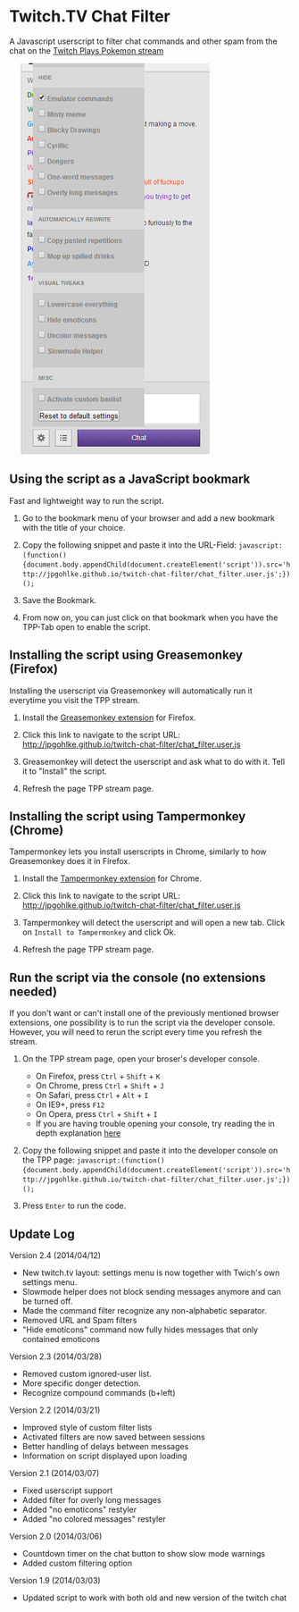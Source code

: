 # Twitch.TV Chat Filter

A Javascript userscript to filter chat commands and other spam from the chat on the [Twitch Plays Pokemon stream](http://www.twitch.tv/twitchplayspokemon)


![Chat-Filter Preview](www/img/tpp-chat-filter-preview.png "State of Screenshot: 0dc02e14e8")

## Using the script as a JavaScript bookmark

Fast and lightweight way to run the script.

1. Go to the bookmark menu of your browser and add a new bookmark with the title of your choice.

2. Copy the following snippet and paste it into the URL-Field: `javascript:(function(){document.body.appendChild(document.createElement('script')).src='http://jpgohlke.github.io/twitch-chat-filter/chat_filter.user.js';})();`

3. Save the Bookmark.

4. From now on, you can just click on that bookmark when you have the TPP-Tab open to enable the script.

## Installing the script using Greasemonkey (Firefox)

Installing the userscript via Greasemonkey will automatically run it everytime you visit the TPP stream.

1. Install the [Greasemonkey extension](https://addons.mozilla.org/en-US/firefox/addon/greasemonkey/) for Firefox.

2. Click this link to navigate to the script URL: http://jpgohlke.github.io/twitch-chat-filter/chat_filter.user.js

3. Greasemonkey will detect the userscript and ask what to do with it. Tell it to "Install" the script.

4. Refresh the page TPP stream page.


## Installing the script using Tampermonkey (Chrome)

Tampermonkey lets you install userscripts in Chrome, similarly to how Greasemonkey does it in Firefox.

1. Install the [Tampermonkey extension](https://chrome.google.com/webstore/detail/tampermonkey/dhdgffkkebhmkfjojejmpbldmpobfkfo/related) for Chrome.

2. Click this link to navigate to the script URL: http://jpgohlke.github.io/twitch-chat-filter/chat_filter.user.js

3. Tampermonkey will detect the userscript and will open a new tab. Click on `Install to Tampermonkey` and click Ok.

4. Refresh the page TPP stream page.

## Run the script via the console (no extensions needed)

If you don't want or can't install one of the previously mentioned browser extensions, one possibility is to run the script via the developer console. However, you will need to rerun the script every time you refresh the stream.

1. On the TPP stream page, open your broser's developer console.
    * On Firefox, press `Ctrl` + `Shift` + `K`
    * On Chrome, press `Ctrl` + `Shift` + `J`
    * On Safari, press `Ctrl` + `Alt` + `I`
    * On IE9+, press `F12`
    * On Opera, press `Ctrl` + `Shift` + `I`
    * If you are having trouble opening your console, try reading the in depth explanation [here](http://webmasters.stackexchange.com/questions/8525/how-to-open-the-javascript-console-in-different-browsers)

2. Copy the following snippet and paste it into the developer console on the TPP page: `javascript:(function(){document.body.appendChild(document.createElement('script')).src='http://jpgohlke.github.io/twitch-chat-filter/chat_filter.user.js';})();`

3. Press `Enter` to run the code.

## Update Log

Version 2.4 (2014/04/12)

- New twitch.tv layout: settings menu is now together with Twich's own settings menu.
- Slowmode helper does not block sending messages anymore and can be turned off.
- Made the command filter recognize any non-alphabetic separator.
- Removed URL and Spam filters
- "Hide emoticons" command now fully hides messages that only contained emoticons

Version 2.3 (2014/03/28)

- Removed custom ignored-user list.
- More specific donger detection.
- Recognize compound commands (b+left)

Version 2.2 (2014/03/21)

* Improved style of custom filter lists
* Activated filters are now saved between sessions
* Better handling of delays between messages
* Information on script displayed upon loading

Version 2.1 (2014/03/07)

* Fixed userscript support
* Added filter for overly long messages
* Added "no emoticons" restyler
* Added "no colored messages" restyler

Version 2.0 (2014/03/06)

* Countdown timer on the chat button to show slow mode warnings
* Added custom filtering option

Version 1.9 (2014/03/03)

* Updated script to work with both old and new version of the twitch chat
